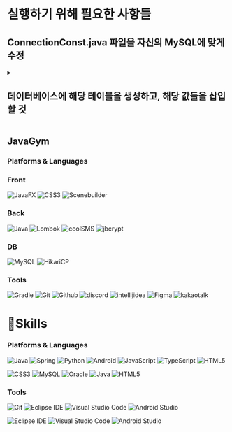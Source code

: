 # 실행하기 위해 필요한 사항들

## ConnectionConst.java 파일을 자신의 MySQL에 맞게 수정

<details>
  <summary><h2>데이터베이스에 해당 테이블을 생성하고, 해당 값들을 삽입할 것</h2></summary>
    <h3>테이블 생성문</h3>
    ```sql
    -- 회원 테이블
    CREATE TABLE member(
    m_no INT(4) PRIMARY KEY AUTO_INCREMENT,
    m_name VARCHAR(10) NOT NULL,
    m_pw VARCHAR(60) NOT NULL,
    m_sex ENUM('M', 'F') NOT NULL,
    m_email VARCHAR(60) NOT NULL UNIQUE,
    m_birthdate DATE NOT NULL,
    m_phone VARCHAR(8) NOT NULL UNIQUE,
    m_enrollment DATE DEFAULT (CURRENT_DATE) NOT NULL
    );
    
    ALTER TABLE member AUTO_INCREMENT = 1000;
    
    -- 트레이너 테이블
    CREATE TABLE trainer(
    t_no INT(4) PRIMARY KEY AUTO_INCREMENT,
    t_id VARCHAR(20) NOT NULL UNIQUE,
    t_pw VARCHAR(60) NOT NULL,
    t_name VARCHAR(10) NOT NULL UNIQUE,
    t_phone VARCHAR(10) NOT NULL UNIQUE,
    t_birthdate DATE NOT NULL,
    t_height decimal(5, 1) NOT NULL,
    t_weight decimal(5, 1) NOT NULL,
    t_photo MEDIUMBLOB,
    t_sex ENUM('M', 'F') NOT NULL,
    t_working_hour ENUM('AM', 'PM') NOT NULL
    );
    
    ALTER TABLE trainer AUTO_INCREMENT = 9000;
    
    -- 예약 테이블
    CREATE TABLE reservation(
    r_no INT(8) PRIMARY KEY AUTO_INCREMENT,
    m_no INT(4) NOT NULL,
    t_no INT(4) NOT NULL,
    r_date DATE NOT NULL,
    r_time INT(2) NOT NULL,
    CONSTRAINT FOREIGN KEY(m_no) REFERENCES member(m_no) ON DELETE CASCADE,
    CONSTRAINT FOREIGN KEY(t_no) REFERENCES trainer(t_no) ON DELETE CASCADE
    );
    
    -- 입장 기록 테이블
    CREATE TABLE entry_log(
    e_no INT(8) PRIMARY KEY AUTO_INCREMENT,
    m_no INT(4) NOT NULL,
    m_datetime TIMESTAMP DEFAULT (CURRENT_TIMESTAMP) NOT NULL,
    CONSTRAINT FOREIGN KEY(m_no) REFERENCES member(m_no) ON DELETE CASCADE
    );
    
    -- 관리자 테이블
    CREATE TABLE admin(
    a_id VARCHAR(20) PRIMARY KEY,
    a_pw VARCHAR(60)
    );
    
    -- 상품 정보 테이블
    CREATE TABLE item(
    i_no INT(3) PRIMARY KEY AUTO_INCREMENT,
    i_type ENUM('gym_ticket', 'PT_ticket', 'clothes', 'locker'),
    i_detail INT(3),
    i_price INT(7) NOT NULL
    );
    
    -- 구매 기록 테이블
    CREATE TABLE purchase(
    p_no INT(8) PRIMARY KEY AUTO_INCREMENT,
    i_no INT(3) NOT NULL,
    m_no INT(4) NOT NULL,
    t_no INT(4) DEFAULT NULL,
    p_locker_no INT(3) DEFAULT NULL UNIQUE,
    p_datetime TIMESTAMP DEFAULT (CURRENT_TIMESTAMP) NOT NULL,
    p_remain INT(3) NOT NULL,
    CONSTRAINT FOREIGN KEY(i_no) REFERENCES item(i_no) ON DELETE CASCADE,
    CONSTRAINT FOREIGN KEY(m_no) REFERENCES member(m_no) ON DELETE CASCADE,
    CONSTRAINT FOREIGN KEY(t_no) REFERENCES trainer(t_no) ON DELETE CASCADE
    );
    ```
    
    ### insert문
    ```sql
    -- admin 데이터
    INSERT INTO admin VALUES
    ('admin', '$2a$10$BtWNTnqX3dEI7jPSoBJyEOFSZRJ4kAhdCFOFB32uKfM0j.y/2HuQ6');
    
    -- item 데이터
    INSERT INTO item (i_type, i_detail, i_price) VALUES
    ('PT_ticket', 10, 700000),  -- PT 10회 이용권
    ('PT_ticket', 20, 1300000),  -- PT 20회 이용권
    ('PT_ticket', 30, 1800000);  -- PT 30회 이용권
    
    INSERT INTO item (i_type, i_detail, i_price) VALUES
    ('gym_ticket', 1, 20000),    -- 체육관 하루 이용권
    ('gym_ticket', 30, 50000),   -- 체육관 30일 이용권
    ('gym_ticket', 90, 150000),  -- 체육관 90일 이용권
    ('gym_ticket', 180, 280000), -- 체육관 180일 이용권
    ('gym_ticket', 360, 510000); -- 체육관 360일 이용권
    
    INSERT INTO item (i_type, i_detail, i_price) VALUES
    ('clothes', 30, 7000),   -- 의류 30일 대여
    ('clothes', 90, 18000),  -- 의류 90일 대여
    ('clothes', 180, 31000), -- 의류 180일 대여
    ('clothes', 360, 52000); -- 의류 360일 대여
    
    INSERT INTO item (i_type, i_detail, i_price) VALUES
    ('locker', 30, 7000),   -- 락커 30일 대여
    ('locker', 90, 18000),   -- 락커 90일 대여
    ('locker', 180, 31000), -- 락커 180일 대여
    ('locker', 360, 52000); -- 락커 360일 대여
    ```
</details>

## JavaGym
### Platforms & Languages

### Front
![JavaFX](https://img.shields.io/badge/JavaFX-FFA500.svg?&style=for-the-badge&logo=Java&logoColor=white)
![CSS3](https://img.shields.io/badge/CSS3-1572B6.svg?&style=for-the-badge&logo=CSS3&logoColor=white)
![Scenebuilder](https://img.shields.io/badge/SceneBuiler-F0AD4E.svg?&style=for-the-badge&logo=scenebuilder&logoColor=white)

### Back
![Java](https://img.shields.io/badge/Java-007396.svg?&style=for-the-badge&logo=Java&logoColor=white)
![Lombok](https://img.shields.io/badge/Lombok-DA2128.svg?&style=for-the-badge&logo=lombok&logoColor=white)
![coolSMS](https://img.shields.io/badge/coolSMS-34DA50.svg?&style=for-the-badge&logo=imessage&logoColor=white)
![jbcrypt](https://img.shields.io/badge/jbcrypt-FE5F50.svg?&style=for-the-badge&logo=letsencrypt&logoColor=white)


### DB
![MySQL](https://img.shields.io/badge/MySQL-4479A1.svg?&style=for-the-badge&logo=MySQL&logoColor=white)
![HikariCP](https://img.shields.io/badge/HikariCP-FFFFFF.svg?&style=for-the-badge&logo=Java&logoColor=black)

### Tools
![Gradle](https://img.shields.io/badge/Gradle-02303A.svg?&style=for-the-badge&logo=Gradle&logoColor=white)
![Git](https://img.shields.io/badge/Git-F05032.svg?&style=for-the-badge&logo=Git&logoColor=white)
![Github](https://img.shields.io/badge/GitHub-181717.svg?&style=for-the-badge&logo=GitHub&logoColor=white)
![discord](https://img.shields.io/badge/Discord-5865F2.svg?&style=for-the-badge&logo=discord&logoColor=white)
![intellijidea](https://img.shields.io/badge/IntelliJ%20IDEA-000000.svg?&style=for-the-badge&logo=intellijidea&logoColor=white)
![Figma](https://img.shields.io/badge/Figma-F24E1E.svg?&style=for-the-badge&logo=Figma&logoColor=white)
![kakaotalk](https://img.shields.io/badge/KakaoTalk-F7E600.svg?&style=for-the-badge&logo=kakaotalk&logoColor=black)







# 💪Skills
### Platforms & Languages
![Java](https://img.shields.io/badge/Java-007396.svg?&style=for-the-badge&logo=Java&logoColor=white)
![Spring](https://img.shields.io/badge/Spring-6DB33F.svg?&style=for-the-badge&logo=Spring&logoColor=white)
![Python](https://img.shields.io/badge/Python-3776AB.svg?&style=for-the-badge&logo=Python&logoColor=white)
![Android](https://img.shields.io/badge/Android-3DDC84.svg?&style=for-the-badge&logo=Android&logoColor=white)
![JavaScript](https://img.shields.io/badge/JavaScript-F7DF1E.svg?&style=for-the-badge&logo=JavaScript&logoColor=white)
![TypeScript](https://img.shields.io/badge/TypeScript-3178C6.svg?&style=for-the-badge&logo=TypeScript&logoColor=white)
![HTML5](https://img.shields.io/badge/HTML5-E34F26.svg?&style=for-the-badge&logo=HTML5&logoColor=white)

![CSS3](https://img.shields.io/badge/CSS3-1572B6.svg?&style=for-the-badge&logo=CSS3&logoColor=white)
![MySQL](https://img.shields.io/badge/MySQL-4479A1.svg?&style=for-the-badge&logo=MySQL&logoColor=white)
![Oracle](https://img.shields.io/badge/Oracle-F80000.svg?&style=for-the-badge&logo=Oracle&logoColor=white)
![Java](https://img.shields.io/badge/Java-007396.svg?&style=for-the-badge&logo=Java&logoColor=white)
![HTML5](https://img.shields.io/badge/HTML5-E34F26.svg?&style=for-the-badge&logo=Java&logoColor=white)


### Tools

![Git](https://img.shields.io/badge/Git-F05032.svg?&style=for-the-badge&logo=Git&logoColor=white)
![Eclipse IDE](https://img.shields.io/badge/Eclipse%20IDE-2C2255.svg?&style=for-the-badge&logo=Eclipse%20IDE&logoColor=white)
![Visual Studio Code](https://img.shields.io/badge/Visual%20Studio%20Code-007ACC.svg?&style=for-the-badge&logo=Visual%20Studio%20Code&logoColor=white)
![Android Studio](https://img.shields.io/badge/Android%20Studio-3DDC84.svg?&style=for-the-badge&logo=Android%20Studio&logoColor=white)


![Eclipse IDE](https://img.shields.io/badge/Eclipse%20IDE-2C2255.svg?&style=for-the-badge&logo=Eclipse%20IDE&logoColor=white)
![Visual Studio Code](https://img.shields.io/badge/Visual%20Studio%20Code-007ACC.svg?&style=for-the-badge&logo=Visual%20Studio%20Code&logoColor=white)
![Android Studio](https://img.shields.io/badge/Android%20Studio-3DDC84.svg?&style=for-the-badge&logo=Android%20Studio&logoColor=white)

